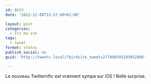 ```yaml
---
id: 8633
date: '2012-12-08T13:37:40+01:00'

layout: post
categories:
  - Vis ma vie
tags:
  - tweet
format: status
publish_social: no
guid: 'http://tweets.local/?birdsite_tweet=277406593103052800'

---
```


Le nouveau Twitterrific est vraiment sympa sur iOS ! Belle surprise.